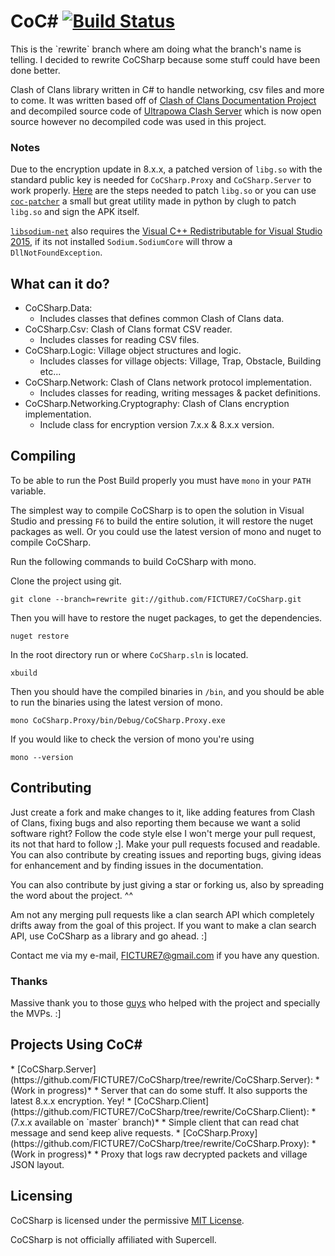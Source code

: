 <h1>
CoC# <a href="https://travis-ci.org/FICTURE7/CoCSharp"><img src="https://travis-ci.org/FICTURE7/CoCSharp.svg?branch=rewrite" alt="Build Status"></a>
</h1>
This is the `rewrite` branch where am doing what the branch's name is telling. I decided to rewrite
CoCSharp because some stuff could have been done better.

Clash of Clans library written in C# to handle networking, csv files and more to come.
It was written based off of [Clash of Clans Documentation Project](https://github.com/clanner/cocdp/)
and decompiled source code of [Ultrapowa Clash Server](https://github.com/Ultrapowa/UCS)
which is now open source however no decompiled code was used in this project.

### Notes
Due to the encryption update in 8.x.x, a patched version of `libg.so` with the standard public key is needed for
`CoCSharp.Proxy` and `CoCSharp.Server` to work properly. [Here](https://github.com/clugh/coc-proxy#installation) are the steps needed to patch `libg.so` or you can use [`coc-patcher`](https://github.com/clugh/coc-patcher) a small but great utility made in python by clugh to patch `libg.so` and sign the APK itself.

[`libsodium-net`](https://github.com/adamcaudill/libsodium-net) also requires the
[Visual C++ Redistributable for Visual Studio 2015](https://www.microsoft.com/en-us/download/details.aspx?id=48145), if
its not installed `Sodium.SodiumCore` will throw a `DllNotFoundException`.

## What can it do?
* CoCSharp.Data:
  * Includes classes that defines common Clash of Clans data.
* CoCSharp.Csv: Clash of Clans format CSV reader.
  * Includes classes for reading CSV files.
* CoCSharp.Logic: Village object structures and logic.
  * Includes classes for village objects: Village, Trap, Obstacle, Building etc...
* CoCSharp.Network: Clash of Clans network protocol implementation.
  * Includes classes for reading, writing messages & packet definitions.
* CoCSharp.Networking.Cryptography: Clash of Clans encryption implementation.
  * Include class for encryption version 7.x.x & 8.x.x version.

## Compiling
To be able to run the Post Build properly you must have `mono` in your `PATH` variable.

The simplest way to compile CoCSharp is to open the solution in Visual Studio and pressing `F6` to build the entire
solution, it will restore the nuget packages as well. Or you could use the latest version of mono and nuget to compile CoCSharp.

Run the following commands to build CoCSharp with mono.

Clone the project using git.
```
git clone --branch=rewrite git://github.com/FICTURE7/CoCSharp.git
```
Then you will have to restore the nuget packages, to get the dependencies.
```
nuget restore
```
In the root directory run or where `CoCSharp.sln` is located.
```
xbuild
```
Then you should have the compiled binaries in `/bin`, and you should be able to run the binaries using the latest
version of mono.
```
mono CoCSharp.Proxy/bin/Debug/CoCSharp.Proxy.exe
```

If you would like to check the version of mono you're using
```
mono --version
```

## Contributing
Just create a fork and make changes to it, like adding features from Clash of Clans, fixing bugs and also reporting them
because we want a solid software right? Follow the code style else I won't merge your pull request,
its not that hard to follow ;]. Make your pull requests focused and readable. You can also contribute by
creating issues and reporting bugs, giving ideas for enhancement and by finding issues in the documentation.

You can also contribute by just giving a star or forking us, also by spreading the word about the project. ^^

Am not any merging pull requests like a clan search API which completely drifts away from the goal of this project.
If you want to make a clan search API, use CoCSharp as a library and go ahead. :]

Contact me via my e-mail, FICTURE7@gmail.com if you have any question.

### Thanks
Massive thank you to those [guys](https://github.com/FICTURE7/CoCSharp/blob/rewrite/CONTRIBUTORS) who helped with the project and
specially the MVPs. :]

<h2>Projects Using CoC#</h2>
* [CoCSharp.Server](https://github.com/FICTURE7/CoCSharp/tree/rewrite/CoCSharp.Server): *(Work in progress)*
  * Server that can do some stuff. It also supports the latest 8.x.x encryption. Yey!
* [CoCSharp.Client](https://github.com/FICTURE7/CoCSharp/tree/rewrite/CoCSharp.Client): *(7.x.x available on `master` branch)*
  * Simple client that can read chat message and send keep alive requests.
* [CoCSharp.Proxy](https://github.com/FICTURE7/CoCSharp/tree/rewrite/CoCSharp.Proxy): *(Work in progress)*
  * Proxy that logs raw decrypted packets and village JSON layout.

## Licensing
CoCSharp is licensed under the permissive [MIT License](http://mit-license.org/).

CoCSharp is not officially affiliated with Supercell.
